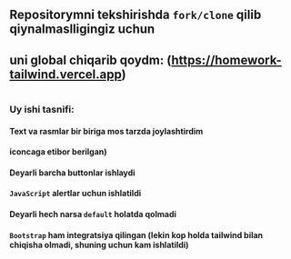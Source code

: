 ## Repositorymni tekshirishda `fork/clone` qilib qiynalmaslligingiz uchun
## uni global chiqarib qoydm: (https://homework-tailwind.vercel.app)
#
### Uy ishi tasnifi:
#### Text va rasmlar bir biriga mos tarzda joylashtirdim
#### iconcaga etibor berilgan)
#### Deyarli barcha buttonlar ishlaydi
#### `JavaScript` alertlar uchun ishlatildi
#### Deyarli hech narsa `default` holatda qolmadi
#### `Bootstrap` ham integratsiya qilingan (lekin kop holda tailwind bilan chiqisha olmadi, shuning uchun kam ishlatildi)